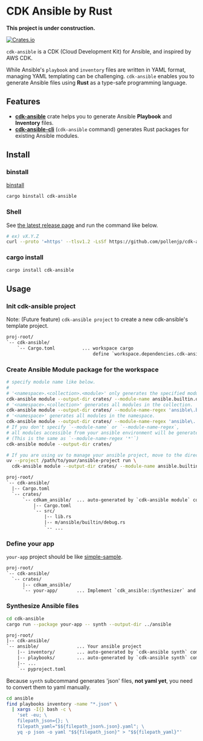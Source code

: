 # CDK Ansible by Rust

**This project is under construction.**

[![Crates.io][crates-badge]][crates-url]

[crates-badge]: https://img.shields.io/crates/v/cdk-ansible.svg
[crates-url]: https://crates.io/crates/cdk-ansible

`cdk-ansible` is a CDK (Cloud Development Kit) for Ansible, and inspired by AWS CDK.

While Ansible's `playbook` and `inventory` files are written in YAML format, managing YAML templating can be challenging.
`cdk-ansible` enables you to generate Ansible files using **Rust** as a type-safe programming language.

## Features

- [**cdk-ansible**](https://crates.io/crates/cdk-ansible) crate helps you to generate Ansible **Playbook** and **Inventory** files.
- [**cdk-ansible-cli**](https://crates.io/crates/cdk-ansible-cli) (`cdk-ansible` command) generates Rust packages for existing Ansible modules.

## Install

### binstall

[binstall](https://crates.io/crates/cargo-binstall)

```bash
cargo binstall cdk-ansible
```

### Shell

See [the latest release page](https://github.com/pollenjp/cdk-ansible/releases/latest) and run the command like below.

```sh
# ex) vX.Y.Z
curl --proto '=https' --tlsv1.2 -LsSf https://github.com/pollenjp/cdk-ansible/releases/download/vX.Y.Z/cdk-ansible-installer.sh | sh
```

### cargo install

```bash
cargo install cdk-ansible
```

## Usage

### Init cdk-ansible project

Note: (Future feature) `cdk-ansible project` to create a new cdk-ansible's template project.

```txt
proj-root/
`-- cdk-ansible/
    `-- Cargo.toml          ... workspace cargo
                                define `workspace.dependencies.cdk-ansible`.
```

### Create Ansible Module package for the workspace

```bash
# specify module name like below.
#
# '<namespace>.<collection>.<module>' only generates the specified module.
cdk-ansible module --output-dir crates/ --module-name ansible.builtin.debug
# '<namespace>.<collection>' generates all modules in the collection.
cdk-ansible module --output-dir crates/ --module-name-regex 'ansible\.builtin\..*'
# '<namespace>' generates all modules in the namespace.
cdk-ansible module --output-dir crates/ --module-name-regex 'ansible\..*'
# If you don't specify `--module-name` or `--module-name-regex`,
# all modules accessible from your ansible environment will be generated.
# (This is the same as `--module-name-regex '*'`)
cdk-ansible module --output-dir crates/

# If you are using uv to manage your ansible project, move to the directory or specify the `--project` option.
uv --project /path/to/your/ansible-project run \
  cdk-ansible module --output-dir crates/ --module-name ansible.builtin.debug
```

```txt
proj-root/
`-- cdk-ansible/
  |-- Cargo.toml
  `-- crates/
      `-- cdkam_ansible/  ... auto-generated by `cdk-ansible module` command
          |-- Cargo.toml
          `-- src/
              |-- lib.rs
              |-- m/ansible/builtin/debug.rs
              `-- ...
```

### Define your app

`your-app` project should be like [simple-sample](examples/simple-sample).

```txt
proj-root/
`-- cdk-ansible/
  `-- crates/
      |-- cdkam_ansible/
      `-- your-app/       ... Implement `cdk_ansible::Synthesizer` and call `cdk_ansible::run`
```

### Synthesize Ansible files

```bash
cd cdk-ansible
cargo run --package your-app -- synth --output-dir ../ansible
```

```txt
proj-root/
|-- cdk-ansible/
`-- ansible/              ... Your ansible project
    |-- inventory/        ... auto-generated by `cdk-ansible synth` command
    |-- playbooks/        ... auto-generated by `cdk-ansible synth` command
    |-- ...
    `-- pyproject.toml
```

Because `synth` subcommand generates 'json' files, **not yaml yet**, you need to convert them to yaml manually.

```bash
cd ansible
find playbooks inventory -name "*.json" \
  | xargs -I{} bash -c \
    'set -eu; \
    filepath_json={}; \
    filepath_yaml="$${filepath_json%.json}.yaml"; \
    yq -p json -o yaml "$${filepath_json}" > "$${filepath_yaml}"'
```
